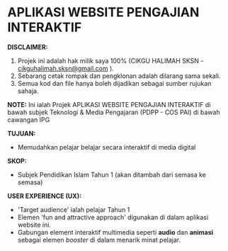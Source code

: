 **APLIKASI WEBSITE PENGAJIAN INTERAKTIF**
=========================================

**DISCLAIMER:**
1. Projek ini adalah hak milik saya 100% (CIKGU HALIMAH SKSN - cikguhalimah.sksn@gmail.com ).
2. Sebarang cetak rompak dan pengklonan adalah dilarang sama sekali.
3. Semua kod dan file hanya boleh dijadikan sebagai sumber rujukan sahaja.
   
**NOTE:** 
Ini ialah Projek APLIKASI WEBSITE PENGAJIAN INTERAKTIF di bawah subjek Teknologi & Media Pengajaran (PDPP - COS PAI) di bawah cawangan IPG

**TUJUAN:**
- Memudahkan pelajar belajar secara interaktif di media digital

**SKOP:**
- Subjek Pendidikan Islam Tahun 1 (akan ditambah dari semasa ke semasa)

**USER EXPERIENCE (UX):**
- 'Target audience' ialah pelajar Tahun 1
- Elemen 'fun and attractive approach' digunakan di dalam aplikasi website ini.
- Gabungan element interaktif multimedia seperti **audio** dan **animasi** sebagai elemen _booster_ di dalam menarik minat pelajar.
